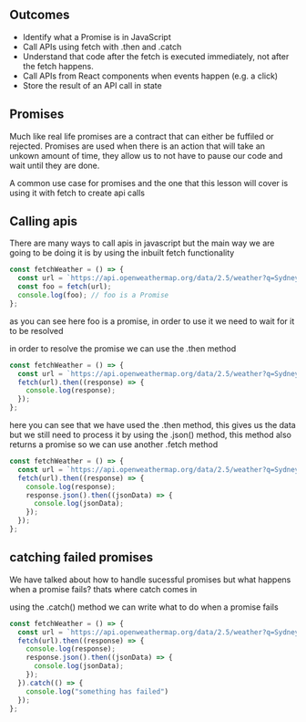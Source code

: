 ## Outcomes  
- Identify what a Promise is in JavaScript
- Call APIs using fetch with .then and .catch
- Understand that code after the fetch is executed immediately, not after the fetch happens.
- Call APIs from React components when events happen (e.g. a click)
- Store the result of an API call in state

## Promises
Much like real life promises are a contract that can either be fuffiled or rejected. Promises are used when there is an action that will take an unkown amount of time, they allow us to not have to pause our code and wait until they are done. 

A common use case for promises and the one that this lesson will cover is using it with fetch to create api calls

## Calling apis 
There are many ways to call apis in javascript but the main way we are going to be doing it is by using the inbuilt fetch functionality 

```js
const fetchWeather = () => {
  const url = `https://api.openweathermap.org/data/2.5/weather?q=Sydney&units=metric&appid=${APIKey}`;
  const foo = fetch(url);
  console.log(foo); // foo is a Promise
};
```

as you can see here foo is a promise, in order to use it we need to wait for it to be resolved 

in order to resolve the promise we can use the .then method

```js
const fetchWeather = () => {
  const url = `https://api.openweathermap.org/data/2.5/weather?q=Sydney&units=metric&appid=${APIKey}`;
  fetch(url).then((response) => {
    console.log(response);
  });
};
```

here you can see that we have used the .then method, this gives us the data but we still need to process it by using the .json() method, this method also returns a promise so we can use another .fetch method

```js
const fetchWeather = () => {
  const url = `https://api.openweathermap.org/data/2.5/weather?q=Sydney&units=metric&appid=${APIKey}`;
  fetch(url).then((response) => {
    console.log(response);
    response.json().then((jsonData) => {
      console.log(jsonData);
    });
  });
};
```

## catching failed promises
We have talked about how to handle sucessful promises but what happens when a promise fails? thats where catch comes in

using the .catch() method we can write what to do when a promise fails

```js
const fetchWeather = () => {
  const url = `https://api.openweathermap.org/data/2.5/weather?q=Sydney&units=metric&appid=${APIKey}`;
  fetch(url).then((response) => {
    console.log(response);
    response.json().then((jsonData) => {
      console.log(jsonData);
    });
  }).catch(() => {
    console.log("something has failed")
  });
};
```
